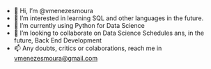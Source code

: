 - 👋 Hi, I’m @vmenezesmoura
- 👀 I’m interested in learning SQL and other languages in the future.
- 🌱 I’m currently using Python for Data Science
- 💞️ I’m looking to collaborate on Data Science Schedules ans, in the future, Back End Development
- 📫 Any doubts, critics or colaborations, reach me in vmenezesmoura@gmail.com

<!---
vmenezesmoura/vmenezesmoura is a ✨ special ✨ repository because its `README.md` (this file) appears on your GitHub profile.
You can click the Preview link to take a look at your changes.
--->
